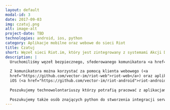 ```yaml
---
layout: default
modal-id: 3
date: 2017-09-03
img: czatuj.png
alt: image-alt
project-date: TBD
technologies: android, ios, python
category: Aplikacje mobilne oraz webowe do sieci Riot
title: Czatuj
short: Węzeł sieci Riot.im, który jest zintegrowany z systemami Akcji Demokracji
description: |
  Uruchomiliśmy węzeł bezpiecznego, sfederowanego komunikatora <a href="https://riot.im" target="_blank">Riot.im</a>, w domenie <a href="https://czatuj.naszademokracja.pl">https://czatuj.naszademokracja.pl</a> dla aktywistek i aktywistów <a href="https://naszademokracja.pl">Naszej Demokracji</a>.
  
  Z komunikatora można korzystać za pomocą klienta webowego (<a
  href="https://github.com/vector-im/riot-web">riot-web</a>) oraz aplikacji mobilnych na Android i
  iOS (<a href="https://github.com/vector-im/riot-android">riot-android</a> i <a href="https://github.com/vector-im/riot-ios">riot-ios</a>).
  
  Poszukujemy technowolontariuszy którzy potrafią pracować z aplikacjami mobilnymi (Android czy iOS), żeby dodać funkcjonalności ułatwiające korzystanie z komunikatora aktywistom Naszej Demokracji oraz zbudować wersję tych aplikacji z tymi funkcjami. 
  
  Poszukujemy także osób znających python do stworzenia integracji serwera Riot <a href="https://github.com/matrix-org/synapse">Synapse</a> z naszymi systemami.
---
```

